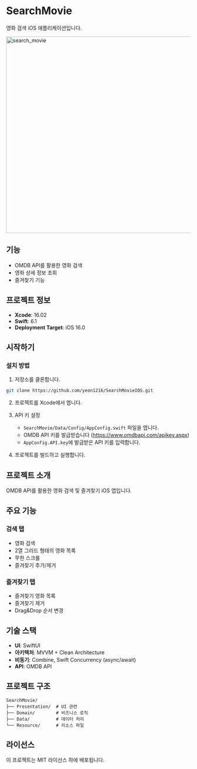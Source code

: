 # SearchMovie

영화 검색 iOS 애플리케이션입니다.

<img width="534" alt="search_movie" src="https://github.com/user-attachments/assets/519c1f5e-5039-4a7f-a9ad-c7810604f590" />

## 기능

- OMDB API를 활용한 영화 검색
- 영화 상세 정보 조회
- 즐겨찾기 기능

## 프로젝트 정보
- **Xcode**: 16.02
- **Swift**: 6.1
- **Deployment Target**: iOS 16.0

## 시작하기

### 설치 방법

1. 저장소를 클론합니다.
```bash
git clone https://github.com/yeon1216/SearchMovieIOS.git
```

2. 프로젝트를 Xcode에서 엽니다.

3. API 키 설정
   - `SearchMovie/Data/Config/AppConfig.swift` 파일을 엽니다.
   - OMDB API 키를 발급받습니다 (https://www.omdbapi.com/apikey.aspx)
   - `AppConfig.API.key`에 발급받은 API 키를 입력합니다.

4. 프로젝트를 빌드하고 실행합니다.

## 프로젝트 소개
OMDB API를 활용한 영화 검색 및 즐겨찾기 iOS 앱입니다.

## 주요 기능
### 검색 탭
- 영화 검색
- 2열 그리드 형태의 영화 목록
- 무한 스크롤
- 즐겨찾기 추가/제거

### 즐겨찾기 탭
- 즐겨찾기 영화 목록
- 즐겨찾기 제거
- Drag&Drop 순서 변경

## 기술 스택
- **UI**: SwiftUI
- **아키텍처**: MVVM + Clean Architecture
- **비동기**: Combine, Swift Concurrency (async/await)
- **API**: OMDB API

## 프로젝트 구조
```
SearchMovie/
├── Presentation/  # UI 관련
├── Domain/        # 비즈니스 로직
├── Data/          # 데이터 처리
└── Resource/      # 리소스 파일
```


## 라이선스

이 프로젝트는 MIT 라이선스 하에 배포됩니다.

